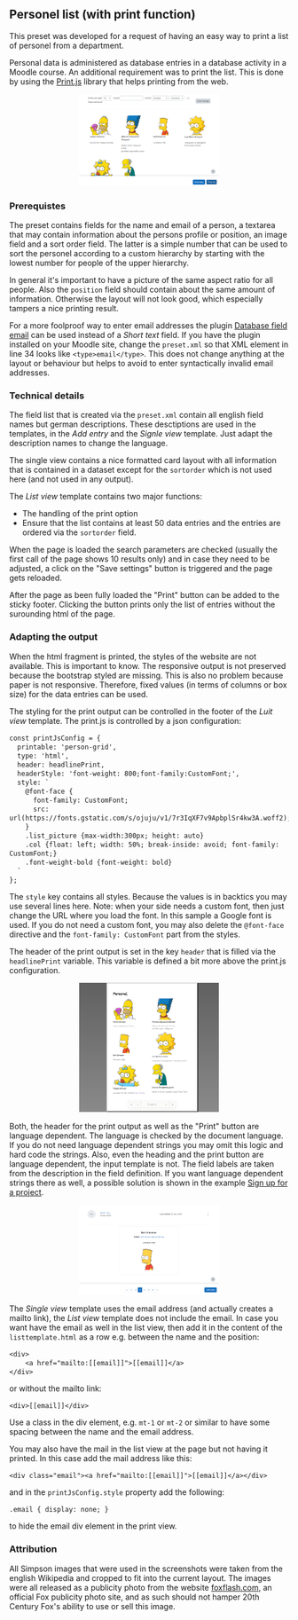 ## Personel list (with print function)

This preset was developed for a request of having an easy way to print a list of personel
from a department.

Personal data is administered as database entries in a database activity in a Moodle course.
An additional requirement was to print the list. This is done by using the
[Print.js](https://printjs.crabbly.com/) library that helps printing from the web.

<div style="margin: 0 25%">

![Screenshot list view](list_view.png)

</div>


### Prerequistes

The preset contains fields for the name and email of a person, a textarea that may contain information
about the persons profile or position, an image field and a sort order field. The latter is a simple
number that can be used to sort the personel according to a custom hierarchy by starting with the lowest
number for people of the upper hierarchy.

In general it's important to have a picture of the same aspect ratio for all people. Also the `position`
field should contain about the same amount of information. Otherwise the layout will not look good, which
especially tampers a nice printing result.

For a more foolproof way to enter email addresses the plugin
[Database field email](https://moodle.org/plugins/datafield_email) can be used instead of a *Short text*
field. If you have the plugin installed on your Moodle site, change the `preset.xml` so that XML element
in line 34 looks like `<type>email</type>`. This does not change anything at the layout or behaviour but
helps to avoid to enter syntactically invalid email addresses.


### Technical details

The field list that is created via the `preset.xml` contain all english field names but german descriptions.
These desctiptions are used in the templates, in the *Add entry* and the *Signle view* template. Just
adapt the description names to change the language.

The single view contains a nice formatted card layout with all information that is contained in a dataset
except for the `sortorder` which is not used here (and not used in any output).

The *List view* template contains two major functions:

* The handling of the print option
* Ensure that the list contains at least 50 data entries and the entries are ordered via the `sortorder` field.

When the page is loaded the search parameters are checked (usually the first call of the page shows 10 results
only) and in case they need to be adjusted, a click on the "Save settings" button is triggered and the page
gets reloaded.

After the page as been fully loaded the "Print" button can be added to the sticky footer. Clicking the
button prints only the list of entries without the surounding html of the page.

### Adapting the output

When the html fragment is printed, the styles of the website are not available. This is important to know.
The responsive output is not preserved because the bootstrap styled are missing. This is also no problem
because paper is not responsive. Therefore, fixed values (in terms of columns or box size) for the data
entries can be used.

The styling for the print output can be controlled in the footer of the *Luit view* template. The
print.js is controlled by a json configuration:

```
const printJsConfig = {
  printable: 'person-grid',
  type: 'html',
  header: headlinePrint,
  headerStyle: 'font-weight: 800;font-family:CustomFont;',
  style: `
    @font-face {
      font-family: CustomFont;
      src: url(https://fonts.gstatic.com/s/ojuju/v1/7r3IqXF7v9ApbplSr4kw3A.woff2);
    }
    .list_picture {max-width:300px; height: auto}
    .col {float: left; width: 50%; break-inside: avoid; font-family: CustomFont;}
    .font-weight-bold {font-weight: bold}
  `
};
```

The `style` key contains all styles. Because the values is in backtics you may use several lines
here. Note: when your side needs a custom font, then just change the URL where you load the font. In
this sample a Google font is used. If you do not need a custom font, you may also delete the
`@font-face` directive and the `font-family: CustomFont` part from the styles.

The header of the print output is set in the key `header` that is filled via the `headlinePrint`
variable. This variable is defined a bit more above the print.js configuration.

<div style="margin: 0 25%">

![Screenshot print preview](print_preview.png)

</div>

Both, the header for the print output as well as the "Print" button are language dependent. The
language is checked by the document language. If you do not need language dependent strings you
may omit this logic and hard code the strings. Also, even the heading and the print button are
language dependent, the input template is not. The field labels are taken from the description
in the field definition. If you want language dependent strings there as well, a possible solution
is shown in the example [Sign up for a project](../project-signup).

<div style="margin: 0 25%">

![Screenshot single view](single_view.png)

</div>

The *Single view* template uses the email address (and actually creates a mailto link), the *List view*
template does not include the email. In case you want have the email as well in the list view, then add
it in the content of the `listtemplate.html` as a row e.g. between the name and the position:

```
<div>
    <a href="mailto:[[email]]">[[email]]</a>
</div>
```
or without the mailto link:
```
<div>[[email]]</div>
```

Use a class in the div element, e.g. `mt-1` or `mt-2` or similar to have some spacing between the name
and the email address.

You may also have the mail in the list view at the page but not having it printed. In this
case add the mail address like this:

```
<div class="email"><a href="mailto:[[email]]">[[email]]</a></div>
```

and in the `printJsConfig.style` property add the following:

```
.email { display: none; }
```

to hide the email div element in the print view.

### Attribution

All Simpson images that were used in the screenshots were taken from the english Wikipedia and
cropped to fit into the current layout. The images were all released as a publicity photo from
the website [foxflash.com](https://www.foxflash.com/), an official Fox publicity photo site,
and as such should not hamper 20th Century Fox's ability to use or sell this image.

